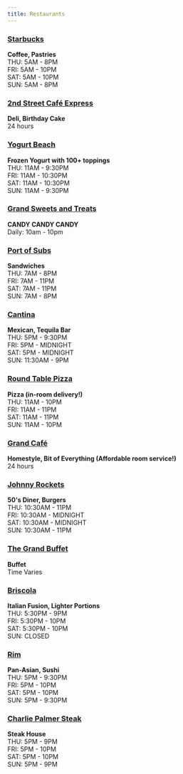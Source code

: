 ```yaml
---
title: Restaurants
---
```

<div id="restaurant-cards">

<div class="chunk-bucket one_half" style="background-image:url(https://www.grandsierraresort.com/images/starbucks_grand-sierra-resort_640x360.jpg);"><div class="bucket-wrap"><a class="bucket-lynx" href="https://www.grandsierraresort.com/dining-and-lounges/starbucks" target="_blank" title="Starbucks" style="background-image:url();"></a><h3 class="bucket-title"><a href="https://www.grandsierraresort.com/dining-and-lounges/starbucks" target="_blank" title="Starbucks">Starbucks</a></h3><span class="bucket-content"><p>
<strong>Coffee, Pastries</strong><br>
THU: 5AM - 8PM<br>
FRI: 5AM - 10PM<br>
SAT: 5AM - 10PM<br>
SUN: 5AM - 8PM </p>
</span><div class="clear"></div></div></div>

<div class="chunk-bucket one_half" style="background-image:url(https://www.grandsierraresort.com/images/Grand_Sierra_Resort_2nd_Street_Express_640x360.jpg);"><div class="bucket-wrap"><a class="bucket-lynx" href="https://www.grandsierraresort.com/dining-and-lounges/2nd-street-cafe-express" target="_blank" title="2nd Street Café Express" style="background-image:url();"></a><h3 class="bucket-title"><a href="https://www.grandsierraresort.com/dining-and-lounges/2nd-street-cafe-express" target="_blank" title="2nd Street Café Express">2nd Street Café Express</a></h3><span class="bucket-content"><p>
<strong>Deli, Birthday Cake</strong><br>
24 hours</p>
</span><div class="clear"></div></div></div>

<div class="chunk-bucket one_half" style="background-image:url(https://www.grandsierraresort.com/images/Grand_Sierra_Resort_Yogurt_Beach_640x360.jpg);"><div class="bucket-wrap"><a class="bucket-lynx" href="https://www.grandsierraresort.com/dining-and-lounges/yogurt-beach" target="_blank" title="Yogurt Beach" style="background-image:url();"></a><h3 class="bucket-title"><a href="https://www.grandsierraresort.com/dining-and-lounges/yogurt-beach" target="_blank" title="Yogurt Beach">Yogurt Beach</a></h3><span class="bucket-content"><p>
<strong>Frozen Yogurt with 100+ toppings</strong><br>
THU: 11AM - 9:30PM<br>
FRI: 11AM - 10:30PM<br>
SAT: 11AM - 10:30PM<br>
SUN: 11AM - 9:30PM </p>
</span><div class="clear"></div></div></div>

<div class="chunk-bucket one_half" style="background-image:url(https://www.goblfc.org/wp-content/uploads/grand-sweet-and-treats.jpg);"><div class="bucket-wrap"><a class="bucket-lynx" href="https://www.grandsierraresort.com/retail-shopping/grand-sweets-and-treats" target="_blank" title="Grand Sweets and Treats" style="background-image:url();"></a><h3 class="bucket-title"><a href="https://www.grandsierraresort.com/retail-shopping/grand-sweets-and-treats" target="_blank" title="Grand Sweets and Treats">Grand Sweets and Treats</a></h3><span class="bucket-content"><p><strong>CANDY CANDY CANDY</strong><br>
Daily:  10am - 10pm</p>
</span><div class="clear"></div></div></div>

<div class="chunk-bucket one_half" style="background-image:url(https://www.grandsierraresort.com/images/Port_of_Subs_640x360.jpg);"><div class="bucket-wrap"><a class="bucket-lynx" href="https://www.grandsierraresort.com/dining-and-lounges/port-of-subs" target="_blank" title="Port of Subs" style="background-image:url();"></a><h3 class="bucket-title"><a href="https://www.grandsierraresort.com/dining-and-lounges/port-of-subs" target="_blank" title="Port of Subs">Port of Subs</a></h3><span class="bucket-content"><p><strong>Sandwiches</strong><br>
THU: 7AM - 8PM<br>
FRI: 7AM - 11PM<br>
SAT: 7AM - 11PM<br>
SUN: 7AM - 8PM </p>
</span><div class="clear"></div></div></div>

<div class="chunk-bucket one_half" style="background-image:url(https://www.grandsierraresort.com/images/Grand-Sierra-Resort_Cantina_Mexican-Restaurant_Entrance_640x360.jpg);"><div class="bucket-wrap"><a class="bucket-lynx" href="https://www.grandsierraresort.com/dining-and-lounges/cantina" target="_blank" title="Cantina" style="background-image:url();"></a><h3 class="bucket-title"><a href="https://www.grandsierraresort.com/dining-and-lounges/cantina" target="_blank" title="Cantina">Cantina</a></h3><span class="bucket-content"><p><strong>Mexican, Tequila Bar</strong><br>
THU: 5PM - 9:30PM<br>
FRI: 5PM - MIDNIGHT<br>
SAT: 5PM - MIDNIGHT<br>
SUN: 11:30AM - 9PM </p>
</span><div class="clear"></div></div></div>

<div class="chunk-bucket one_half" style="background-image:url(https://www.grandsierraresort.com/images/Round_Table_Pizza_640x360.jpg);"><div class="bucket-wrap"><a class="bucket-lynx" href="https://www.grandsierraresort.com/dining-and-lounges/round-table-pizza" target="_blank" title="Round Table Pizza" style="background-image:url();"></a><h3 class="bucket-title"><a href="https://www.grandsierraresort.com/dining-and-lounges/round-table-pizza" target="_blank" title="Round Table Pizza">Round Table Pizza</a></h3><span class="bucket-content"><p><strong>Pizza (in-room delivery!)</strong><br>
THU: 11AM - 10PM<br>
FRI: 11AM - 11PM<br>
SAT: 11AM - 11PM<br>
SUN: 11AM - 10PM </p>
</span><div class="clear"></div></div></div>

<div class="chunk-bucket one_half" style="background-image:url(https://www.grandsierraresort.com/images/Grand-Cafe_Grand-Sierra-Resort_640x360.jpg);"><div class="bucket-wrap"><a class="bucket-lynx" href="https://www.grandsierraresort.com/dining-and-lounges/grand-cafe" target="_blank" title="Grand Café" style="background-image:url();"></a><h3 class="bucket-title"><a href="https://www.grandsierraresort.com/dining-and-lounges/grand-cafe" target="_blank" title="Grand Café">Grand Café</a></h3><span class="bucket-content"><p><strong>Homestyle, Bit of Everything (Affordable room service!)</strong><br>
24 hours </p>
</span><div class="clear"></div></div></div>

<div class="chunk-bucket one_half" style="background-image:url(https://www.grandsierraresort.com/images/Johnny_Rockets_640x360.jpg);"><div class="bucket-wrap"><a class="bucket-lynx" href="https://www.grandsierraresort.com/dining-and-lounges/johnny-rockets" target="_blank" title="Johnny Rockets" style="background-image:url();"></a><h3 class="bucket-title"><a href="https://www.grandsierraresort.com/dining-and-lounges/johnny-rockets" target="_blank" title="Johnny Rockets">Johnny Rockets</a></h3><span class="bucket-content"><p><strong>50's Diner, Burgers</strong><br>
THU: 10:30AM - 11PM<br>
FRI: 10:30AM - MIDNIGHT<br>
SAT: 10:30AM - MIDNIGHT<br>
SUN: 10:30AM - 11PM </p>
</span><div class="clear"></div></div></div>

<div class="chunk-bucket one_half" style="background-image:url(https://www.grandsierraresort.com/images/The-Grand-Buffet-at-Grand-Sierra-Resort_640x360.jpg);"><div class="bucket-wrap"><a class="bucket-lynx" href="https://www.grandsierraresort.com/dining-and-lounges/the-grand-buffet" target="_blank" title="The Grand Buffet" style="background-image:url();"></a><h3 class="bucket-title"><a href="https://www.grandsierraresort.com/dining-and-lounges/the-grand-buffet" target="_blank" title="The Grand Buffet">The Grand Buffet</a></h3><span class="bucket-content"><p><strong>Buffet</strong><br>
Time Varies </p>
</span><div class="clear"></div></div></div>

<div class="chunk-bucket one_half" style="background-image:url(/wp-content/uploads/Delicious-meal-served-in-Briscola-at-Grand-Sierra-Resort_640x360.jpg);"><div class="bucket-wrap"><a class="bucket-lynx" href="https://www.grandsierraresort.com/dining-and-lounges/briscola" target="_blank" title="Briscola" style="background-image:url();"></a><h3 class="bucket-title"><a href="https://www.grandsierraresort.com/dining-and-lounges/briscola" target="_blank" title="Briscola">Briscola</a></h3><span class="bucket-content"><p><strong>Italian Fusion, Lighter Portions</strong><br>
THU: 5:30PM - 9PM<br>
FRI: 5:30PM - 10PM<br>
SAT: 5:30PM - 10PM<br>
SUN: CLOSED </p>
</span><div class="clear"></div></div></div>

<div class="chunk-bucket one_half" style="background-image:url(https://www.grandsierraresort.com/images/Grand-Sierra-Resort_Asian-Restaurant-sushi_Rim_640x360.jpg);"><div class="bucket-wrap"><a class="bucket-lynx" href="https://www.grandsierraresort.com/dining-and-lounges/rim" target="_blank" title="Rim" style="background-image:url();"></a><h3 class="bucket-title"><a href="https://www.grandsierraresort.com/dining-and-lounges/rim" target="_blank" title="Rim">Rim</a></h3><span class="bucket-content"><p><strong>Pan-Asian, Sushi</strong><br>
THU: 5PM - 9:30PM<br>
FRI: 5PM - 10PM<br>
SAT: 5PM - 10PM<br>
SUN: 5PM - 9:30PM </p>
</span><div class="clear"></div></div></div>

<div class="chunk-bucket one_half" style="background-image:url(https://www.grandsierraresort.com/images/charlie-palmer-steak-at-Grand-Sierra-Resort_steak_640x360.jpg);"><div class="bucket-wrap"><a class="bucket-lynx" href="https://www.grandsierraresort.com/dining-and-lounges/charlie-palmer-steak" target="_blank" title="Charlie Palmer Steak" style="background-image:url();"></a><h3 class="bucket-title"><a href="https://www.grandsierraresort.com/dining-and-lounges/charlie-palmer-steak" target="_blank" title="Charlie Palmer Steak">Charlie Palmer Steak</a></h3><span class="bucket-content"><p><strong>Steak House</strong><br>
THU: 5PM - 9PM<br>
FRI: 5PM - 10PM<br>
SAT: 5PM - 10PM<br>
SUN: 5PM - 9PM </p>
</span><div class="clear"></div></div></div>

<div class="clear"></div>
</div>